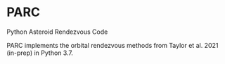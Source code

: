 # PARC
Python Asteroid Rendezvous Code

PARC implements the orbital rendezvous methods from Taylor et al. 2021 (in-prep) in Python 3.7. 
